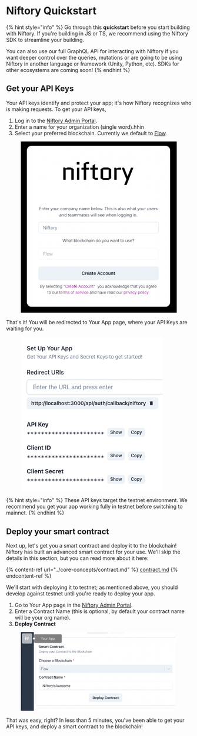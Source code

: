 # Niftory Quickstart

{% hint style="info" %}
Go through this **quickstart** before you start building with Niftory. If you're building in JS or TS, we recommend using the Niftory SDK to streamline your building.

You can also use our full GraphQL API for interacting with Niftory if you want deeper control over the queries, mutations or are going to be using Niftory in another language or framework (Unity, Python, etc). SDKs for other ecosystems are coming soon!
{% endhint %}

## Get your API Keys

Your API keys identify and protect your app; it's how Niftory recognizes who is making requests. To get your API keys,

1. Log in to the [Niftory Admin Portal](https://admin.niftory.com).
2. Enter a name for your organization (single word).hhin
3. Select your preferred blockchain. Currently we default to [Flow](https://flow.com/).

<div align="center">

<figure><img src="../.gitbook/assets/image (13).png" alt="Sign up to https://admin.niftory.com"><figcaption></figcaption></figure>

</div>

That's it! You will be redirected to Your App page, where your API Keys are waiting for you.

<figure><img src="../.gitbook/assets/image (7).png" alt=""><figcaption></figcaption></figure>

{% hint style="info" %}
These API keys target the testnet environment. We recommend you get your app working fully in testnet before switching to mainnet.
{% endhint %}

## Deploy your smart contract

Next up, let's get you a smart contract and deploy it to the blockchain! Niftory has built an advanced smart contract for your use. We'll skip the details in this section, but you can read more about it here:

{% content-ref url="../core-concepts/contract.md" %}
[contract.md](../core-concepts/contract.md)
{% endcontent-ref %}

We'll start with deploying it to testnet; as mentioned above, you should develop against testnet until you're ready to deploy your app.

1. Go to Your App page in the [Niftory Admin Portal](https://admin.niftory.com).
2. Enter a Contract Name (this is optional, by default your contract name will be your org name).
3. **Deploy Contract**

<figure><img src="../.gitbook/assets/image (17).png" alt=""><figcaption></figcaption></figure>

That was easy, right? In less than 5 minutes, you've been able to get your API keys, and deploy a smart contract to the blockchain!&#x20;

